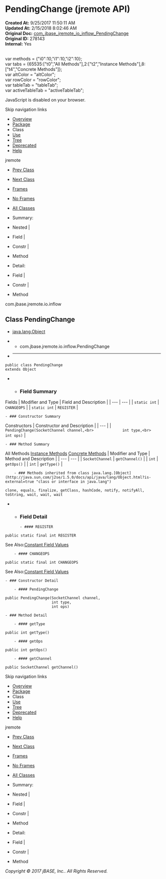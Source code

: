 # PendingChange (jremote   API)

**Created At:** 9/25/2017 11:50:11 AM  
**Updated At:** 2/15/2018 8:02:46 AM  
**Original Doc:** [com_jbase_jremote_io_inflow_PendingChange](https://docs.jbase.com/39256-inflow/com_jbase_jremote_io_inflow_PendingChange)  
**Original ID:** 278143  
**Internal:** Yes  

<!--<br>    try {<br>        if (location.href.indexOf('is-external=true') == -1) {<br>            parent.document.title="PendingChange (jremote   API)";<br>        }<br>    }<br>    catch(err) {<br>    }<br>//--><br>var methods = {"i0":10,"i1":10,"i2":10};<br>var tabs = {65535:["t0","All Methods"],2:["t2","Instance Methods"],8:["t4","Concrete Methods"]};<br>var altColor = "altColor";<br>var rowColor = "rowColor";<br>var tableTab = "tableTab";<br>var activeTableTab = "activeTableTab";
JavaScript is disabled on your browser.

Skip navigation links

- [Overview](../../../../../overview-summary.html)
- [Package](./../com.jbase.jremote.io.inflow-%28jremote---api%29)
- Class
- [Use](./../class-use/uses-of-class-com.jbase.jremote.io.inflow.pendingchange-%28jremote---api%29)
- [Tree](./../com.jbase.jremote.io.inflow-class-hierarchy-%28jremote---api%29)
- [Deprecated](../../../../../deprecated-list.html)
- [Help](../../../../../help-doc.html)


jremote <br>

- [Prev Class](./../clienthandle-%28jremote---api%29 "class in com.jbase.jremote.io.inflow")
- [Next Class](./../requesthandler-%28jremote---api%29 "interface in com.jbase.jremote.io.inflow")


- [Frames](./.)
- [No Frames](./.)


- [All Classes](../../../../../allclasses-noframe.html)


<!--<br>  allClassesLink = document.getElementById("allclasses\_navbar\_top");<br>  if(window==top) {<br>    allClassesLink.style.display = "block";<br>  }<br>  else {<br>    allClassesLink.style.display = "none";<br>  }<br>  //-->

- Summary:
- Nested |
- Field |
- Constr |
- Method


- Detail:
- Field |
- Constr |
- Method

com.jbase.jremote.io.inflow

## Class PendingChange

- [java.lang.Object](http://java.sun.com/j2se/1.5.0/docs/api/java/lang/Object.html?is-external=true "class or interface in java.lang")
- - com.jbase.jremote.io.inflow.PendingChange


- * * *


```
public class PendingChange
extends Object
```

- - ### Field Summary


Fields | Modifier and Type | Field and Description |
| --- | --- |
| `static int` | `CHANGEOPS`  |
| `static int` | `REGISTER`  |


    - ### Constructor Summary


Constructors | Constructor and Description |
| --- |
| `PendingChange(SocketChannel channel,<br>             int type,<br>             int ops)`  |


    - ### Method Summary


All Methods [Instance Methods](javascript:show%282%29;) [Concrete Methods](javascript:show%288%29;) | Modifier and Type | Method and Description |
| --- | --- |
| `SocketChannel` | `getChannel()`  |
| `int` | `getOps()`  |
| `int` | `getType()`  |


        - ### Methods inherited from class java.lang.[Object](http://java.sun.com/j2se/1.5.0/docs/api/java/lang/Object.html?is-external=true "class or interface in java.lang")
`clone, equals, finalize, getClass, hashCode, notify, notifyAll, toString, wait, wait, wait`

- - ### Field Detail

        - #### REGISTER

```
public static final int REGISTER
```
See Also:[Constant Field Values](../../../../../constant-values.html#com.jbase.jremote.io.inflow.PendingChange.REGISTER)


        - #### CHANGEOPS

```
public static final int CHANGEOPS
```
See Also:[Constant Field Values](../../../../../constant-values.html#com.jbase.jremote.io.inflow.PendingChange.CHANGEOPS)


    - ### Constructor Detail

        - #### PendingChange

```
public PendingChange(SocketChannel channel,
                     int type,
                     int ops)
```


    - ### Method Detail

        - #### getType

```
public int getType()
```


        - #### getOps

```
public int getOps()
```


        - #### getChannel

```
public SocketChannel getChannel()
```

Skip navigation links

- [Overview](../../../../../overview-summary.html)
- [Package](./../com.jbase.jremote.io.inflow-%28jremote---api%29)
- Class
- [Use](./../class-use/uses-of-class-com.jbase.jremote.io.inflow.pendingchange-%28jremote---api%29)
- [Tree](./../com.jbase.jremote.io.inflow-class-hierarchy-%28jremote---api%29)
- [Deprecated](../../../../../deprecated-list.html)
- [Help](../../../../../help-doc.html)


jremote <br>

- [Prev Class](./../clienthandle-%28jremote---api%29 "class in com.jbase.jremote.io.inflow")
- [Next Class](./../requesthandler-%28jremote---api%29 "interface in com.jbase.jremote.io.inflow")


- [Frames](./.)
- [No Frames](./.)


- [All Classes](../../../../../allclasses-noframe.html)


<!--<br>  allClassesLink = document.getElementById("allclasses\_navbar\_bottom");<br>  if(window==top) {<br>    allClassesLink.style.display = "block";<br>  }<br>  else {<br>    allClassesLink.style.display = "none";<br>  }<br>  //-->

- Summary:
- Nested |
- Field |
- Constr |
- Method


- Detail:
- Field |
- Constr |
- Method

*Copyright © 2017 jBASE, Inc.. All Rights Reserved.*
